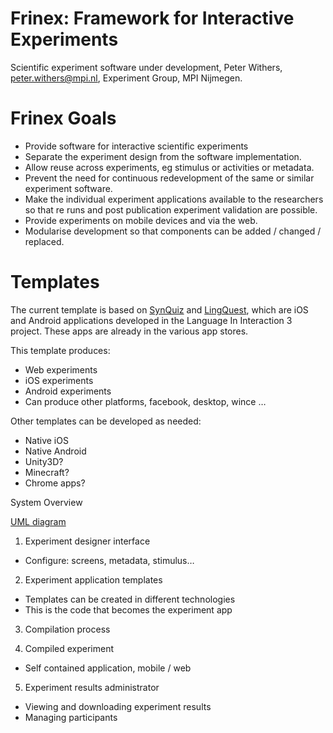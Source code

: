 Frinex: Framework for Interactive Experiments
=================

Scientific experiment software under development, 
Peter Withers, peter.withers@mpi.nl, 
Experiment Group, MPI Nijmegen. 

# Frinex Goals
* Provide software for interactive scientific experiments
* Separate the experiment design from the software implementation.
* Allow reuse across experiments, eg stimulus or activities or metadata.
* Prevent the need for continuous redevelopment of the same or similar experiment software.
* Make the individual experiment applications available to the researchers so that re runs and post publication experiment validation are possible.
* Provide experiments on mobile devices and via the web.
* Modularise development so that components can be added / changed / replaced.

# Templates
The current template is based on [SynQuiz](https://github.com/languageininteraction/GraphemeColourSynaesthesiaApp) and [LingQuest](https://github.com/languageininteraction/LanguageMemoryApp), which are iOS and Android applications developed in the Language In Interaction 3 project. These apps are already in the various app stores.

This template produces: 
* Web experiments
* iOS experiments
* Android experiments
* Can produce other platforms, facebook, desktop, wince …

Other templates can be developed as needed:
* Native iOS
* Native Android
* Unity3D?
* Minecraft?
* Chrome apps?

System Overview

[UML diagram](https://github.com/MPI-ExperimentGroup/ExperimentTemplate/blob/master/src/main/uml/Frinex.svg)

1. Experiment designer interface
* Configure: screens, metadata, stimulus…

2. Experiment application templates
* Templates can be created in different technologies
* This is the code that becomes the experiment app

3. Compilation process

4. Compiled experiment
* Self contained application, mobile / web

5. Experiment results administrator
* Viewing and downloading experiment results
* Managing participants
